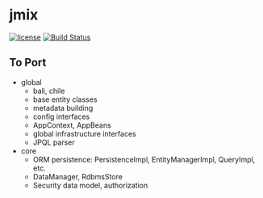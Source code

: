 # jmix

<p>
<a href="http://www.apache.org/licenses/LICENSE-2.0"><img src="https://img.shields.io/badge/license-Apache%20License%202.0-blue.svg?style=flat" alt="license" title=""></a>
<a href="https://travis-ci.org/jmix-framework/jmix"><img src="https://travis-ci.org/jmix-framework/jmix.svg?branch=master" alt="Build Status" title=""></a>
</p>

## To Port

* global
  * bali, chile
  * base entity classes
  * metadata building
  * config interfaces
  * AppContext, AppBeans
  * global infrastructure interfaces
  * JPQL parser
* core
  * ORM persistence: PersistenceImpl, EntityManagerImpl, QueryImpl, etc.
  * DataManager, RdbmsStore
  * Security data model, authorization
